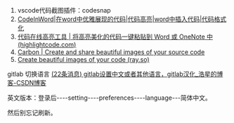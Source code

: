 1. vscode代码截图插件：codesnap
1. [CodeInWord|在word中优雅展现的代码|代码高亮|word中插入代码|代码格式化](http://www.codeinword.com/#)
1. [代码在线高亮工具 | 将高亮美化的代码一键粘贴到 Word 或 OneNote 中 (highlightcode.com)](https://highlightcode.com/)
1. [Carbon | Create and share beautiful images of your source code](https://carbon.now.sh/)
1. [Create beautiful images of your code (ray.so)](https://ray.so/)





gitlab 切换语言 [(22条消息) gitlab设置中文或者其他语言，gitlab汉化_浩星的博客-CSDN博客](https://blog.csdn.net/qq_41619796/article/details/114132533)

英文版本：登录后----setting----preferences----language---简体中文。

然后别忘记刷新。
